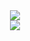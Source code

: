<div align="center">

<img align="center" src="https://github-readme-stats.vercel.app/api?username=xugw-git&show_icons=true&include_all_commits=true&theme=buefy" />

</div>

<div align="center">

<img align="center" src="https://github-readme-stats.vercel.app/api/top-langs/?username=xugw-git&layout=compact&theme=buefy" />

</div>
